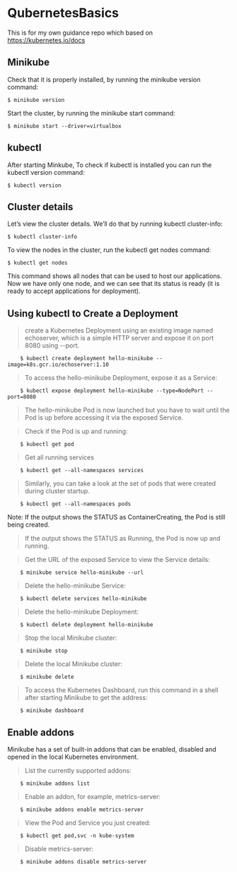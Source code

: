 ﻿# QubernetesBasics
This is for my own guidance repo which based on https://kubernetes.io/docs

## Minikube
Check that it is properly installed, by running the minikube version command:
```
$ minikube version
```

Start the cluster, by running the minikube start command:
```
$ minikube start --driver=virtualbox
```

## kubectl
After starting Minkube, To check if kubectl is installed you can run the kubectl version command:
```
$ kubectl version
```

## Cluster details
Let’s view the cluster details. We’ll do that by running kubectl cluster-info:
```
$ kubectl cluster-info
```

To view the nodes in the cluster, run the kubectl get nodes command:
```
$ kubectl get nodes
```

This command shows all nodes that can be used to host our applications. Now we have only one node, and we can see that its status is ready (it is ready to accept applications for deployment).

## Using kubectl to Create a Deployment

>create a Kubernetes Deployment using an existing image named echoserver, which is a simple HTTP server and expose it on port 8080 using --port.
```
    $ kubectl create deployment hello-minikube --image=k8s.gcr.io/echoserver:1.10
```

>To access the hello-minikube Deployment, expose it as a Service:

```
    $ kubectl expose deployment hello-minikube --type=NodePort --port=8080
```

>The hello-minikube Pod is now launched but you have to wait until the Pod is up before accessing it via the exposed Service.

>Check if the Pod is up and running:

```
    $ kubectl get pod
```

>Get all running services

```
    $ kubectl get --all-namespaces services
```

>Similarly, you can take a look at the set of pods that were created during cluster startup.

```
    $ kubectl get --all-namespaces pods
```

Note: If the output shows the STATUS as ContainerCreating, the Pod is still being created.

>If the output shows the STATUS as Running, the Pod is now up and running.

> Get the URL of the exposed Service to view the Service details:

```
    $ minikube service hello-minikube --url
```

>Delete the hello-minikube Service:

```
    $ kubectl delete services hello-minikube
```

>Delete the hello-minikube Deployment:

```
    $ kubectl delete deployment hello-minikube
```

>Stop the local Minikube cluster:

```
    $ minikube stop
```
>Delete the local Minikube cluster:

```
    $ minikube delete
```

>To access the Kubernetes Dashboard, run this command in a shell after starting Minikube to get the address:

```
    $ minikube dashboard
```

## Enable addons
Minikube has a set of built-in addons that can be enabled, disabled and opened in the local Kubernetes environment.

> List the currently supported addons:
```
    $ minikube addons list
```

> Enable an addon, for example, metrics-server:
```
    $ minikube addons enable metrics-server
```

> View the Pod and Service you just created:
```
    $ kubectl get pod,svc -n kube-system
```

> Disable metrics-server:
```
    $ minikube addons disable metrics-server
```




